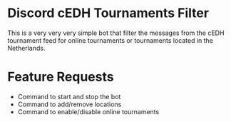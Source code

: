 # Discord cEDH Tournaments Filter

This is a very very very simple bot that filter the messages from the cEDH tournament feed for online tournaments or tournaments located in the Netherlands.

# Feature Requests

- Command to start and stop the bot
- Command to add/remove locations
- Command to enable/disable online tournaments
